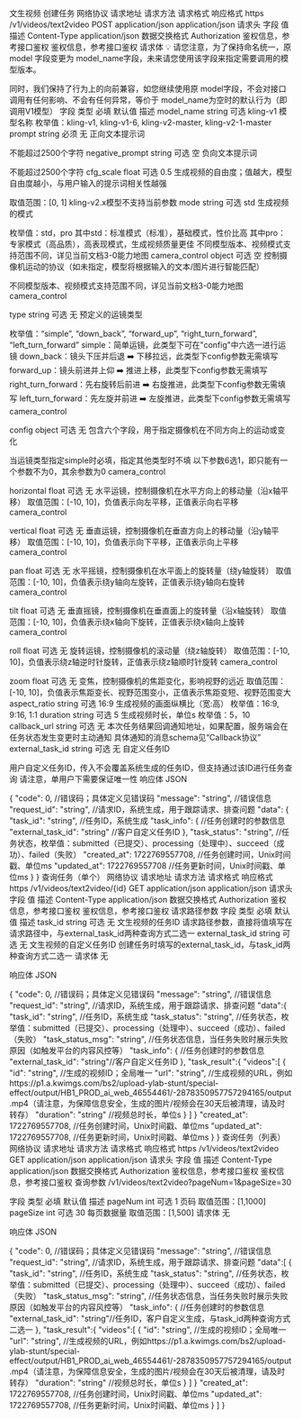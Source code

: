 文生视频
创建任务
网络协议 请求地址 请求方法 请求格式 响应格式
https /v1/videos/text2video POST application/json application/json
请求头
字段 值 描述
Content-Type application/json 数据交换格式
Authorization 鉴权信息，参考接口鉴权 鉴权信息，参考接口鉴权
请求体
💡
请您注意，为了保持命名统一，原 model 字段变更为 model_name字段，未来请您使用该字段来指定需要调用的模型版本。

同时，我们保持了行为上的向前兼容，如您继续使用原 model字段，不会对接口调用有任何影响、不会有任何异常，等价于 model_name为空时的默认行为（即调用V1模型）
字段 类型 必填 默认值 描述
model_name string 可选 kling-v1 模型名称
枚举值：kling-v1, kling-v1-6, kling-v2-master, kling-v2-1-master
prompt string 必须 无
正向文本提示词

不能超过2500个字符
negative_prompt string 可选 空
负向文本提示词

不能超过2500个字符
cfg_scale float 可选 0.5
生成视频的自由度；值越大，模型自由度越小，与用户输入的提示词相关性越强

取值范围：[0, 1]
kling-v2.x模型不支持当前参数
mode string 可选 std
生成视频的模式

枚举值：std，pro
其中std：标准模式（标准），基础模式，性价比高
其中pro：专家模式（高品质），高表现模式，生成视频质量更佳
不同模型版本、视频模式支持范围不同，详见当前文档3-0能力地图
camera_control object 可选 空
控制摄像机运动的协议（如未指定，模型将根据输入的文本/图片进行智能匹配）

不同模型版本、视频模式支持范围不同，详见当前文档3-0能力地图
camera_control

type
string 可选 无
预定义的运镜类型

枚举值：“simple”, “down_back”, “forward_up”, “right_turn_forward”, “left_turn_forward”
simple：简单运镜，此类型下可在"config"中六选一进行运镜
down_back：镜头下压并后退 ➡️ 下移拉远，此类型下config参数无需填写
forward_up：镜头前进并上仰 ➡️ 推进上移，此类型下config参数无需填写
right_turn_forward：先右旋转后前进 ➡️ 右旋推进，此类型下config参数无需填写
left_turn_forward：先左旋并前进 ➡️ 左旋推进，此类型下config参数无需填写
camera_control

config
object 可选 无
包含六个字段，用于指定摄像机在不同方向上的运动或变化

当运镜类型指定simple时必填，指定其他类型时不填
以下参数6选1，即只能有一个参数不为0，其余参数为0
camera_control

horizontal
float 可选 无 水平运镜，控制摄像机在水平方向上的移动量（沿x轴平移）
取值范围：[-10, 10]，负值表示向左平移，正值表示向右平移
camera_control

vertical
float 可选 无 垂直运镜，控制摄像机在垂直方向上的移动量（沿y轴平移）
取值范围：[-10, 10]，负值表示向下平移，正值表示向上平移
camera_control

pan
float 可选 无 水平摇镜，控制摄像机在水平面上的旋转量（绕y轴旋转）
取值范围：[-10, 10]，负值表示绕y轴向左旋转，正值表示绕y轴向右旋转
camera_control

tilt
float 可选 无 垂直摇镜，控制摄像机在垂直面上的旋转量（沿x轴旋转）
取值范围：[-10, 10]，负值表示绕x轴向下旋转，正值表示绕x轴向上旋转
camera_control

roll
float 可选 无 旋转运镜，控制摄像机的滚动量（绕z轴旋转）
取值范围：[-10, 10]，负值表示绕z轴逆时针旋转，正值表示绕z轴顺时针旋转
camera_control

zoom
float 可选 无 变焦，控制摄像机的焦距变化，影响视野的远近
取值范围：[-10, 10]，负值表示焦距变长、视野范围变小，正值表示焦距变短、视野范围变大
aspect_ratio string 可选 16:9 生成视频的画面纵横比（宽:高）
枚举值：16:9, 9:16, 1:1
duration string 可选 5 生成视频时长，单位s
枚举值：5，10
callback_url string 可选 无 本次任务结果回调通知地址，如果配置，服务端会在任务状态发生变更时主动通知
具体通知的消息schema见“Callback协议”
external_task_id string 可选 无
自定义任务ID

用户自定义任务ID，传入不会覆盖系统生成的任务ID，但支持通过该ID进行任务查询
请注意，单用户下需要保证唯一性
响应体
JSON

{
"code": 0, //错误码；具体定义见错误码
"message": "string", //错误信息
"request_id": "string", //请求ID，系统生成，用于跟踪请求、排查问题
"data": {
"task_id": "string", //任务ID，系统生成
"task_info": {
//任务创建时的参数信息
"external_task_id": "string" //客户自定义任务ID
},
"task_status": "string", //任务状态，枚举值：submitted（已提交）、processing（处理中）、succeed（成功）、failed（失败）
"created_at": 1722769557708, //任务创建时间，Unix时间戳、单位ms
"updated_at": 1722769557708 //任务更新时间，Unix时间戳、单位ms
}
}
查询任务（单个）
网络协议 请求地址 请求方法 请求格式 响应格式
https /v1/videos/text2video/{id} GET application/json application/json
请求头
字段 值 描述
Content-Type application/json 数据交换格式
Authorization 鉴权信息，参考接口鉴权 鉴权信息，参考接口鉴权
请求路径参数
字段 类型 必填 默认值 描述
task_id string 可选 无 文生视频的任务ID
请求路径参数，直接将值填写在请求路径中，与external_task_id两种查询方式二选一
external_task_id string 可选 无 文生视频的自定义任务ID
创建任务时填写的external_task_id，与task_id两种查询方式二选一
请求体
无

响应体
JSON

{
"code": 0, //错误码；具体定义见错误码
"message": "string", //错误信息
"request_id": "string", //请求ID，系统生成，用于跟踪请求、排查问题
"data":{
"task_id": "string", //任务ID，系统生成
"task_status": "string", //任务状态，枚举值：submitted（已提交）、processing（处理中）、succeed（成功）、failed（失败）
"task_status_msg": "string", //任务状态信息，当任务失败时展示失败原因（如触发平台的内容风控等）
"task_info": { //任务创建时的参数信息
"external_task_id": "string"//客户自定义任务ID
},
"task_result":{
"videos":[
{
"id": "string", //生成的视频ID；全局唯一
"url": "string", //生成视频的URL，例如https://p1.a.kwimgs.com/bs2/upload-ylab-stunt/special-effect/output/HB1_PROD_ai_web_46554461/-2878350957757294165/output.mp4（请注意，为保障信息安全，生成的图片/视频会在30天后被清理，请及时转存）
"duration": "string" //视频总时长，单位s
}
]
}
"created_at": 1722769557708, //任务创建时间，Unix时间戳、单位ms
"updated_at": 1722769557708, //任务更新时间，Unix时间戳、单位ms
}
}
查询任务（列表）
网络协议 请求地址 请求方法 请求格式 响应格式
https /v1/videos/text2video GET application/json application/json
请求头
字段 值 描述
Content-Type application/json 数据交换格式
Authorization 鉴权信息，参考接口鉴权 鉴权信息，参考接口鉴权
查询参数
/v1/videos/text2video?pageNum=1&pageSize=30

字段 类型 必填 默认值 描述
pageNum int 可选 1 页码
取值范围：[1,1000]
pageSize int 可选 30 每页数据量
取值范围：[1,500]
请求体
无

响应体
JSON

{
"code": 0, //错误码；具体定义见错误码
"message": "string", //错误信息
"request_id": "string", //请求ID，系统生成，用于跟踪请求、排查问题
"data":[
{
"task_id": "string", //任务ID，系统生成
"task_status": "string", //任务状态，枚举值：submitted（已提交）、processing（处理中）、succeed（成功）、failed（失败）
"task_status_msg": "string", //任务状态信息，当任务失败时展示失败原因（如触发平台的内容风控等）
"task_info": { //任务创建时的参数信息
"external_task_id": "string"//任务ID，客户自定义生成，与task_id两种查询方式二选一
},
"task_result":{
"videos":[
{
"id": "string", //生成的视频ID；全局唯一
"url": "string", //生成视频的URL，例如https://p1.a.kwimgs.com/bs2/upload-ylab-stunt/special-effect/output/HB1_PROD_ai_web_46554461/-2878350957757294165/output.mp4（请注意，为保障信息安全，生成的图片/视频会在30天后被清理，请及时转存）
"duration": "string" //视频总时长，单位s
}
]
}
"created_at": 1722769557708, //任务创建时间，Unix时间戳、单位ms
"updated_at": 1722769557708, //任务更新时间，Unix时间戳、单位ms
}
]
}
